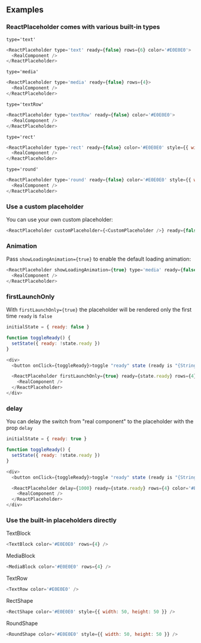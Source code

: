 ## Examples

### ReactPlaceholder comes with various built-in types

`type='text'`
```js
<ReactPlaceholder type='text' ready={false} rows={6} color='#E0E0E0'>
  <RealComponent />
</ReactPlaceholder>
```

`type='media'`
```js
<ReactPlaceholder type='media' ready={false} rows={4}>
  <RealComponent />
</ReactPlaceholder>
```

`type='textRow'`
```js
<ReactPlaceholder type='textRow' ready={false} color='#E0E0E0'>
  <RealComponent />
</ReactPlaceholder>
```

`type='rect'`
```js
<ReactPlaceholder type='rect' ready={false} color='#E0E0E0' style={{ width: 50, height: 50 }}>
  <RealComponent />
</ReactPlaceholder>
```

`type='round'`
```js
<ReactPlaceholder type='round' ready={false} color='#E0E0E0' style={{ width: 50, height: 50 }}>
  <RealComponent />
</ReactPlaceholder>
```

### Use a custom placeholder
You can use your own custom placeholder:

```js
<ReactPlaceholder customPlaceholder={<CustomPlaceholder />} ready={false} />
```

### Animation
Pass `showLoadingAnimation={true}` to enable the default loading animation:

```js
<ReactPlaceholder showLoadingAnimation={true} type='media' ready={false} rows={4}>
  <RealComponent />
</ReactPlaceholder>
```

### firstLaunchOnly
With `firstLaunchOnly={true}` the placeholder will be rendered only the first time `ready` is `false`

```js
initialState = { ready: false }

function toggleReady() {
  setState({ ready: !state.ready })
}

<div>
  <button onClick={toggleReady}>toggle "ready" state (ready is "{String(state.ready)}")</button>

  <ReactPlaceholder firstLaunchOnly={true} ready={state.ready} rows={4} color='#E0E0E0'>
    <RealComponent />
  </ReactPlaceholder>
</div>
```

### delay
You can delay the switch from "real component" to the placeholder with the prop `delay`

```js
initialState = { ready: true }

function toggleReady() {
  setState({ ready: !state.ready })
}

<div>
  <button onClick={toggleReady}>toggle "ready" state (ready is "{String(state.ready)}")</button>

  <ReactPlaceholder delay={1000} ready={state.ready} rows={4} color='#E0E0E0'>
    <RealComponent />
  </ReactPlaceholder>
</div>
```

### Use the built-in placeholders directly

TextBlock
```js
<TextBlock color='#E0E0E0' rows={4} />
```

MediaBlock
```js
<MediaBlock color='#E0E0E0' rows={4} />
```

TextRow
```js
<TextRow color='#E0E0E0' />
```

RectShape
```js
<RectShape color='#E0E0E0' style={{ width: 50, height: 50 }} />
```

RoundShape
```js
<RoundShape color='#E0E0E0' style={{ width: 50, height: 50 }} />
```
